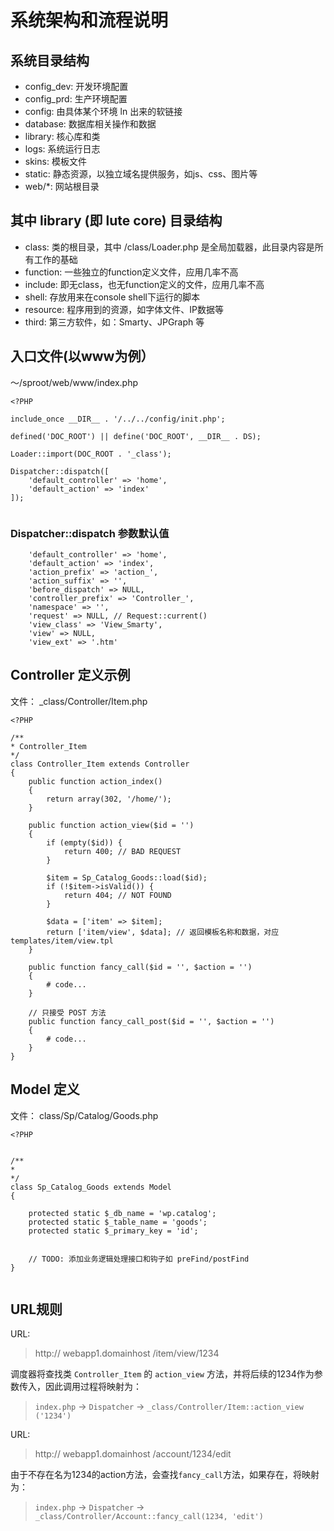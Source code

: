 # 系统架构和流程说明

## 系统目录结构

* config_dev: 开发环境配置
* config_prd: 生产环境配置
* config: 由具体某个环境 ln 出来的软链接
* database: 数据库相关操作和数据
* library: 核心库和类
* logs: 系统运行日志
* skins: 模板文件
* static: 静态资源，以独立域名提供服务，如js、css、图片等
* web/*: 网站根目录


## 其中 library (即 lute core) 目录结构

* class: 类的根目录，其中 /class/Loader.php 是全局加载器，此目录内容是所有工作的基础
* function: 一些独立的function定义文件，应用几率不高
* include: 即无class，也无function定义的文件，应用几率不高
* shell: 存放用来在console shell下运行的脚本
* resource: 程序用到的资源，如字体文件、IP数据等
* third: 第三方软件，如：Smarty、JPGraph 等


## 入口文件(以www为例）
～/sproot/web/www/index.php

~~~
<?PHP

include_once __DIR__ . '/../../config/init.php';

defined('DOC_ROOT') || define('DOC_ROOT', __DIR__ . DS);

Loader::import(DOC_ROOT . '_class');

Dispatcher::dispatch([
	'default_controller' => 'home',
	'default_action' => 'index'
]);


~~~

### Dispatcher::dispatch 参数默认值

~~~
	'default_controller' => 'home',
	'default_action' => 'index',
	'action_prefix' => 'action_',
	'action_suffix' => '',
	'before_dispatch' => NULL,
	'controller_prefix' => 'Controller_',
	'namespace' => '',
	'request' => NULL, // Request::current()
	'view_class' => 'View_Smarty',
	'view' => NULL,
	'view_ext' => '.htm'
~~~

## Controller 定义示例
文件： _class/Controller/Item.php

~~~
<?PHP

/**
* Controller_Item
*/
class Controller_Item extends Controller
{
	public function action_index()
	{
		return array(302, '/home/');
	}

	public function action_view($id = '')
	{
		if (empty($id)) {
			return 400; // BAD REQUEST
		}

		$item = Sp_Catalog_Goods::load($id);
		if (!$item->isValid()) {
			return 404; // NOT FOUND
		}

		$data = ['item' => $item];
		return ['item/view', $data]; // 返回模板名称和数据，对应 templates/item/view.tpl
	}

	public function fancy_call($id = '', $action = '')
	{
		# code...
	}

	// 只接受 POST 方法
	public function fancy_call_post($id = '', $action = '')
	{
		# code...
	}
}

~~~


## Model 定义
文件： class/Sp/Catalog/Goods.php

~~~
<?PHP


/**
*
*/
class Sp_Catalog_Goods extends Model
{

	protected static $_db_name = 'wp.catalog';
	protected static $_table_name = 'goods';
	protected static $_primary_key = 'id';


	// TODO: 添加业务逻辑处理接口和钩子如 preFind/postFind
}


~~~

## URL规则

URL:

> http:// webapp1.domainhost /item/view/1234

调度器将查找类 `Controller_Item` 的 `action_view` 方法，并将后续的1234作为参数传入，因此调用过程将映射为：

> `index.php` -> `Dispatcher` -> `_class/Controller/Item::action_view ('1234')`

URL:

> http:// webapp1.domainhost /account/1234/edit

由于不存在名为1234的action方法，会查找`fancy_call`方法，如果存在，将映射为：

> `index.php` -> `Dispatcher` -> `_class/Controller/Account::fancy_call(1234, 'edit')`


